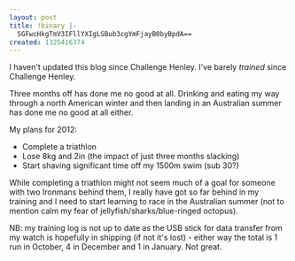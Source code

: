 ```yaml
---
layout: post
title: !binary |-
  SGFwcHkgTmV3IFllYXIgLSBub3cgYmFjayB0byBpdA==
created: 1325416374
---
```

I haven't updated this blog since Challenge Henley. I've barely <em>trained</em> since Challenge Henley. 

Three months off has done me no good at all. Drinking and eating my way through a north American winter and then landing in an Australian summer has done me no good at all either. 

My plans for 2012:<ul>
<li>Complete a triathlon</li>
<li>Lose 8kg and 2in (the impact of just three months slacking)</li>
<li>Start shaving significant time off my 1500m swim (sub 30?)</li>
</ul>
While completing a triathlon might not seem much of a goal for someone with two Ironmans behind them, I really have got so far behind in my training and I need to start learning to race in the Australian summer (not to mention calm my fear of jellyfish/sharks/blue-ringed octopus). 

NB: my training log is not up to date as the USB stick for data transfer from my watch is hopefully in shipping (if not it's lost) - either way the total is 1 run in October, 4 in December and 1 in January. Not great. 
